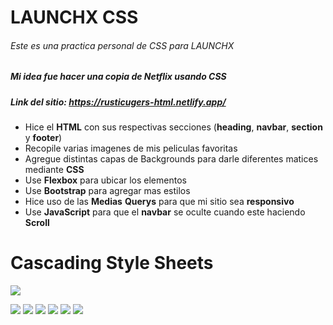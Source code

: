 # LAUNCHX CSS

######  Este es una practica personal de CSS para LAUNCHX
 #####  Mi idea fue hacer una copia de Netflix usando CSS
#####  Link del sitio:  https://rusticugers-html.netlify.app/

- Hice el **HTML** con sus respectivas secciones (**heading**, **navbar**, **section** y **footer**)
- Recopile varias imagenes de mis peliculas favoritas
- Agregue distintas capas de Backgrounds para darle diferentes matices mediante **CSS**
- Use **Flexbox** para ubicar los elementos
- Use **Bootstrap** para agregar mas estilos
- Hice uso de las **Medias** **Querys** para que mi sitio sea **responsivo**
- Use **JavaScript** para que el **navbar** se oculte cuando este haciendo **Scroll**

# Cascading Style Sheets

![](https://th.bing.com/th/id/OIP.xhnzhHcorvOTDzjLVg0LAwHaI4?pid=ImgDet&rs=1)

![](https://img.shields.io/github/stars/pandao/editor.md.svg) ![](https://img.shields.io/github/forks/pandao/editor.md.svg) ![](https://img.shields.io/github/tag/pandao/editor.md.svg) ![](https://img.shields.io/github/release/pandao/editor.md.svg) ![](https://img.shields.io/github/issues/pandao/editor.md.svg) ![](https://img.shields.io/bower/v/editor.md.svg)